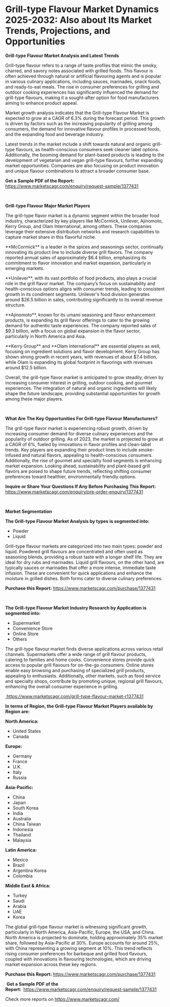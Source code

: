 <p><h1>Grill-type Flavour Market Dynamics 2025-2032: Also about Its Market Trends, Projections, and Opportunities</h1></p><p><strong>Grill-type Flavour Market Analysis and Latest Trends</strong></p>
<p><p>Grill-type flavour refers to a range of taste profiles that mimic the smoky, charred, and savory notes associated with grilled foods. This flavour is often achieved through natural or artificial flavouring agents and is popular in various culinary applications, including sauces, marinades, snack foods, and ready-to-eat meals. The rise in consumer preferences for grilling and outdoor cooking experiences has significantly influenced the demand for grill-type flavours, making it a sought-after option for food manufacturers aiming to enhance product appeal.</p><p>Market growth analysis indicates that the Grill-type Flavour Market is expected to grow at a CAGR of 6.3% during the forecast period. This growth is driven by factors such as the increasing popularity of grilling among consumers, the demand for innovative flavour profiles in processed foods, and the expanding food and beverage industry. </p><p>Latest trends in the market include a shift towards natural and organic grill-type flavours, as health-conscious consumers seek cleaner label options. Additionally, the booming demand for plant-based products is leading to the development of vegetarian and vegan grill-type flavours, further expanding market opportunities. Companies are also focusing on product innovation and unique flavour combinations to attract a broader consumer base.</p></p>
<p><strong>Get a Sample PDF of the Report:&nbsp;</strong> <a href="https://www.marketscagr.com/enquiry/request-sample/1377431?utm_campaign=1097&utm_medium=2&utm_source=Github&utm_content=ia&utm_term=13012025&utm_id=grill-type-flavour">https://www.marketscagr.com/enquiry/request-sample/1377431</a></p>
<p>&nbsp;</p>
<p><strong>Grill-type Flavour Major Market Players</strong></p>
<p><p>The grill-type flavor market is a dynamic segment within the broader food industry, characterized by key players like McCormick, Unilever, Ajinomoto, Kerry Group, and Olam International, among others. These companies leverage their extensive distribution networks and research capabilities to capture market share in this flavorful niche.</p><p>**McCormick** is a leader in the spices and seasonings sector, continually innovating its product line to include diverse grill flavors. The company reported annual sales of approximately $6.4 billion, emphasizing its commitment to flavor innovation and market expansion, particularly in emerging markets.</p><p>**Unilever**, with its vast portfolio of food products, also plays a crucial role in the grill flavor market. The company’s focus on sustainability and health-conscious options aligns with consumer trends, leading to consistent growth in its condiment segments. Unilever's food division generates around $26.5 billion in sales, contributing significantly to its overall revenue structure.</p><p>**Ajinomoto**, known for its umami seasoning and flavor enhancement products, is expanding its grill flavor offerings to cater to the growing demand for authentic taste experiences. The company reported sales of $9.3 billion, with a focus on global expansion in the flavor sector, particularly in North America and Asia.</p><p>**Kerry Group** and **Olam International** are essential players as well, focusing on ingredient solutions and flavor development. Kerry Group has shown strong growth in recent years, with revenues of about $7.4 billion, while Olam is expanding its global footprint in flavorings with revenues around $12.5 billion.</p><p>Overall, the grill-type flavor market is anticipated to grow steadily, driven by increasing consumer interest in grilling, outdoor cooking, and gourmet experiences. The integration of natural and organic ingredients will likely shape the future landscape, providing substantial opportunities for growth among these major players.</p></p>
<p>&nbsp;</p>
<p><strong>What Are The Key Opportunities For Grill-type Flavour Manufacturers?</strong></p>
<p><p>The grill-type flavor market is experiencing robust growth, driven by increasing consumer demand for diverse culinary experiences and the popularity of outdoor grilling. As of 2023, the market is projected to grow at a CAGR of 6%, fueled by innovations in flavor profiles and clean-label trends. Key players are expanding their product lines to include smoke-infused and natural flavors, appealing to health-conscious consumers. Additionally, the rise of gourmet and specialty food segments is enhancing market expansion. Looking ahead, sustainability and plant-based grill flavors are poised to shape future trends, reflecting shifting consumer preferences toward healthier, environmentally friendly options.</p></p>
<p><strong>Inquire or Share Your Questions If Any Before Purchasing This Report:</strong> <a href="https://www.marketscagr.com/enquiry/pre-order-enquiry/1377431?utm_campaign=1097&utm_medium=2&utm_source=Github&utm_content=ia&utm_term=13012025&utm_id=grill-type-flavour">https://www.marketscagr.com/enquiry/pre-order-enquiry/1377431</a></p>
<p>&nbsp;</p>
<p><strong>Market Segmentation</strong></p>
<p><strong>The Grill-type Flavour Market Analysis by types is segmented into:</strong></p>
<p><ul><li>Powder</li><li>Liquid</li></ul></p>
<p><p>Grill-type flavour markets are categorized into two main types: powder and liquid. Powdered grill flavours are concentrated and often used as seasoning blends, providing a robust taste with a longer shelf life. They are ideal for dry rubs and marinades. Liquid grill flavours, on the other hand, are typically sauces or marinades that offer a more intense, immediate taste infusion. These are convenient for quick applications and enhance the moisture in grilled dishes. Both forms cater to diverse culinary preferences.</p></p>
<p><strong>Purchase this Report:&nbsp;</strong><a href="https://www.marketscagr.com/purchase/1377431?utm_campaign=1097&utm_medium=2&utm_source=Github&utm_content=ia&utm_term=13012025&utm_id=grill-type-flavour">https://www.marketscagr.com/purchase/1377431</a></p>
<p>&nbsp;</p>
<p><strong>The Grill-type Flavour Market Industry Research by Application is segmented into:</strong></p>
<p><ul><li>Supermarket</li><li>Convenience Store</li><li>Online Store</li><li>Others</li></ul></p>
<p><p>The grill-type flavour market finds diverse applications across various retail channels. Supermarkets offer a wide range of grill flavour products, catering to families and home cooks. Convenience stores provide quick access to popular grill flavours for on-the-go consumers. Online stores enable easy browsing and purchasing of specialized grill products, appealing to enthusiasts. Additionally, other markets, such as food service and specialty shops, contribute by promoting unique, regional grill flavours, enhancing the overall consumer experience in grilling.</p></p>
<p><a href="https://www.marketscagr.com/grill-type-flavour-market-r1377431?utm_campaign=1097&utm_medium=2&utm_source=Github&utm_content=ia&utm_term=13012025&utm_id=grill-type-flavour">&nbsp;https://www.marketscagr.com/grill-type-flavour-market-r1377431</a></p>
<p><strong>In terms of Region, the Grill-type Flavour Market Players available by Region are:</strong></p>
<p>
    <p> <strong> North America: </strong>
        <ul>
            <li>United States</li>
            <li>Canada</li>
        </ul>
        </p> 
    <p> <strong> Europe: </strong>
        <ul>
            <li>Germany</li>
            <li>France</li>
            <li>U.K.</li>
            <li>Italy</li>
            <li>Russia</li>
        </ul>
        </p> 
    <p> <strong> Asia-Pacific: </strong>
        <ul>
            <li>China</li>
            <li>Japan</li>
            <li>South Korea</li>
            <li>India</li>
            <li>Australia</li>
            <li>China Taiwan</li>
            <li>Indonesia</li>
            <li>Thailand</li>
            <li>Malaysia</li>
        </ul>
        </p> 
    <p> <strong> Latin America: </strong>
        <ul>
            <li>Mexico</li>
            <li>Brazil</li>
            <li>Argentina Korea</li>
            <li>Colombia</li>
        </ul>
        </p> 
    <p> <strong> Middle East & Africa: </strong>
        <ul>
            <li>Turkey</li>
            <li>Saudi</li>
            <li>Arabia</li>
            <li>UAE</li>
            <li>Korea</li>
        </ul>
    </p>
    </p>
<p><p>The global grill-type flavour market is witnessing significant growth, particularly in North America, Asia-Pacific, Europe, the USA, and China. North America is projected to dominate, holding approximately 35% market share, followed by Asia-Pacific at 30%. Europe accounts for around 25%, with China representing a growing segment at 10%. This trend reflects rising consumer preferences for barbeque and grilled food flavours, coupled with innovations in flavouring technologies, which are driving market expansion across these key regions.</p></p>
<p><strong>Purchase this Report: </strong><a href="https://www.marketscagr.com/purchase/1377431?utm_campaign=1097&utm_medium=2&utm_source=Github&utm_content=ia&utm_term=13012025&utm_id=grill-type-flavour">https://www.marketscagr.com/purchase/1377431</a></p>
<p>&nbsp;<strong>Get a Sample PDF of the Report:&nbsp;&nbsp;</strong><a href="https://www.marketscagr.com/enquiry/request-sample/1377431?utm_campaign=1097&utm_medium=2&utm_source=Github&utm_content=ia&utm_term=13012025&utm_id=grill-type-flavour">https://www.marketscagr.com/enquiry/request-sample/1377431</a></p>
<p><strong></strong></p>
<p>Check more reports on <a href="https://www.marketscagr.com/?utm_campaign=1097&utm_medium=2&utm_source=Github&utm_content=ia&utm_term=13012025&utm_id=grill-type-flavour">https://www.marketscagr.com/</a></p>